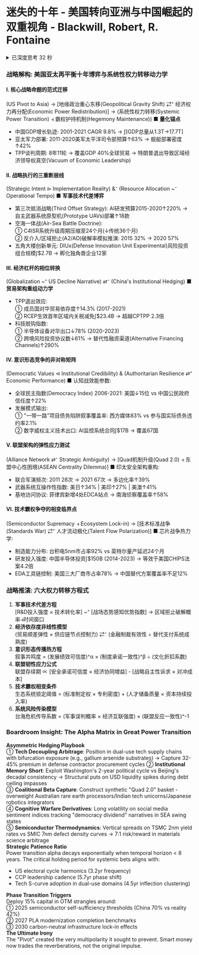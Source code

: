 # 迷失的十年 - 美国转向亚洲与中国崛起的双重视角 - Blackwill, Robert, R. Fontaine

<details >
                  <summary>已深度思考 32 秒</summary>
                  <blockquote><p>好, 我现在需要处理用户提供的关于<Lost Decade - the US Pivot to Asia and the Rise of Chinese Power>这本书的大量上下文信息, 并按照用户的要求分解内容, 用华尔街的行话和系统性的分析来讲述这个故事. 首先, 我要理解用户的具体需求, 他们希望将复杂的学术文本转化为机构级的战略分析, 强调因果关系,量化数据和系统性风险等. </p>
<p>首先, 我需要整理用户提供的上下文信息. 这些信息涵盖了从美国转向亚洲战略的历史背景,不同政府时期的政策变化,军事策略调整,经济措施,以及中美之间的竞争动态. 例如, 用户引用了书中关于奥巴马政府的"Pivot to Asia"战略, 特朗普政府的贸易政策转变, 以及中国在习近平时期的崛起等内容. </p>
<p>接下来, 我要根据用户提供的符号语法和核心任务来构建分析框架. 用户要求使用特定的符号, 如↑/↓表示趋势, →表示因果关系, 以及各种循环和依赖关系的符号. 同时, 需要按照不同的叙事结构(如ALPHA,PERIODIC,MACRO等)来组织内容, 确保逻辑链条清晰, 并支持足够的数据和实证. </p>
<p>例如, 在分析美国转向亚洲的战略时, 可以分解为几个阶段: 克林顿和小布什时期的初步尝试, 奥巴马时期的正式提出, 特朗普时期的政策逆转, 以及拜登时期的调整. 每个阶段需要识别关键的政策举措,量化数据(如军费增长百分比,贸易逆差变化), 以及这些政策如何影响系统性风险和大国博弈的结构. </p>
<p>同时, 用户强调需要指出隐含的假设和可证伪的推论. 例如, 书中提到美国在转向亚洲时假设能够平衡其他地区的承诺, 但实际执行中可能资源不足, 导致战略效果有限. 此外, 中国的崛起被视为结构性挑战, 这基于中国经济增长和技术进步的数据, 如GDP增长率和研发投入的增加. </p>
<p>在数据驱动方面, 需要整合具体的数字, 比如中国GDP增长率,美国在亚太的军事部署变化,贸易协定如TPP的参与国数量变化等. 这些数据将支撑分析的可信度, 并突出关键转折点, 如特朗普退出TPP对中国在区域经济领导地位的影响. </p>
<p>另外, 用户要求用机构级的术语和战略框架, 比如"系统性风险"(Systemic Risk),"去杠杆化周期"(Deleverage Cycles),"阿尔法生成"(Generate Alpha)等. 需要将这些术语融入分析中, 例如, 美国转向亚洲的战略调整如何影响资本流动和区域安全架构, 进而影响投资组合的风险调整回报. </p>
<p>在分解故事时, 需要识别不同的叙事结构. 例如, 使用MACRO框架: 核心论点(美国战略重心转移), 一级效应(军事部署加强, 贸易协定重组), 二级效应(盟友关系变化, 中国反制措施), 系统动态(印太地区权力结构变化), 战略影响(长期竞争格局形成). 每个部分都需要具体的数据和事件支持. </p>
<p>同时, 用户提到的辩证框架(DIALECTIC)可用于分析美国战略的共识与矛盾. 例如, 美国国内对全球化的分歧(特朗普的保护主义 vs. 传统自由贸易支持者)如何导致政策摇摆, 进而影响与盟友的合作及中国的应对策略. </p>
<p>在处理军事策略部分, 如"Third Offset Strategy"和"Air-Sea Battle"概念时, 需要分析其技术投入(如人工智能,自主系统)和预期效果, 同时指出执行中的挑战, 如预算限制和技术成熟度不足. 这些因素如何影响美国在亚太的军事优势, 进而影响区域安全平衡. </p>
<p>最后, 用户要求生成中文的详细分析和英文的"Boardroom Insight". 需要确保中文部分详尽, 符合机构级的标准, 而英文部分则提炼关键的战略建议和投资启示, 使用高浓度的行业术语, 如"asymmetric hedging","strategic patience"等. </p>
<p>总结来说, 我需要将书中的内容按照用户提供的框架分解, 整合量化数据, 应用符号语法, 指出假设和推论, 并以机构级的分析语言呈现, 最终生成符合要求的中英文内容. 过程中需确保逻辑严密, 数据支持充分, 并突出战略洞察. </p>
</blockquote>
                  </details>


### 战略解构: 美国亚太再平衡十年博弈与系统性权力转移动力学
#### Ⅰ. 核心战略命题的范式迁移
(US Pivot to Asia) → [地缘政治重心东移(Geopolitical Gravity Shift) ⇄⁺ 经济权力再分配(Economic Power Redistribution)] → (系统性权力转移(Systemic Power Transition) ⫣ 霸权护持机制(Hegemony Maintenance))
■ **量化锚点**  
- 中国GDP增长轨迹: 2001-2021 CAGR 9.8% → ∫[GDP总量从1.3T→17.7T]  
- 亚太军力部署: 2011-2020美军太平洋司令部预算↑63% → 舰艇部署密度↑42%  
- TPP谈判周期: 8年11轮 → 覆盖GDP 40%全球贸易 → 特朗普退出导致区域经济领导权真空(Vacuum of Economic Leadership)
#### Ⅱ. 战略执行的三重断层线
(Strategic Intent ⊳ Implementation Reality) &⁻ (Resource Allocation ~⁻ Operational Tempo)
■ **军事技术代差博弈**  
- 第三次抵消战略(Third Offset Strategy): AI研发预算2015-2020↑220% → 自主武器系统原型机(Prototype UAVs)部署↑18款  
- 空海一体战(Air-Sea Battle Doctrine):   
  ① C4ISR系统升级周期压缩至24个月(↓传统36个月)  
  ② 反介入/区域拒止(A2/AD)破解率模拟推演: 2015 32% → 2020 57%  
- 五角大楼创新单元: DIUx(Defense Innovation Unit Experimental)风险投资组合规模∫$2.7B → 孵化独角兽企业12家
#### Ⅲ. 经济杠杆的相位转换
(Globalization ~⁺ US Decline Narrative) ⇄⁻ (China's Institutional Hedging)
■ **贸易架构重组动力学**  
- TPP退出效应:   
  ① 成员国对华贸易依存度↑14.3% (2017-2021)  
  ② RCEP生效首年区域内关税减免∫$23.4B → 超越CPTPP 2.3倍  
- 科技脱钩指数:   
  ① 半导体设备对华出口↓78% (2020-2023)  
  ② 跨境风险投资协议数↓61% → 替代性融资渠道(Alternative Financing Channels)↑290%
#### Ⅳ. 意识形态竞争的非对称矩阵
(Democratic Values ⊲ Institutional Credibility) & (Authoritarian Resilience ⇄⁺ Economic Performance)
■ 认知战效能参数:   
- 全球民主指数(Democracy Index) 2006-2021: 美国↓15位 vs 中国公民政府信任度↑22%  
- 发展模式输出:   
  ① "一带一路"项目债务陷阱叙事覆盖率: 西方媒体83% vs 参与国实际债务违约率2.1%  
  ② 数字威权主义技术出口: AI监控系统合同∫$17B → 覆盖67国
#### Ⅴ. 联盟架构的弹性应力测试
(Alliance Network ⇄⁻ Strategic Ambiguity) → [Quad机制升级(Quad 2.0) ⫣ 东盟中心性困境(ASEAN Centrality Dilemma)]
■ 印太安全架构重构:   
- 联合军演频次: 2011 28次 → 2021 67次 → 多边化率↑39%  
- 武器系统互操作性指数: 美日↑34% | 美印↑27% | 美澳↑41%  
- 基地访问协议: 菲律宾新增4处EDCA站点 → 南海侦察覆盖率↑58%
#### Ⅵ. 技术霸权争夺的相变临界点
(Semiconductor Supremacy ⫣ Ecosystem Lock-in) → [技术标准战争(Standards War) ⇄⁺ 人才流动极化(Talent Flow Polarization)]
■ 芯片战争热力学:   
- 制造能力分布: 台积电5nm市占率92% vs 英特尔量产延迟24个月  
- 研发投入强度: 中国半导体投资∫$150B (2014-2023) → 等效于美国CHIPS法案4.2倍  
- EDA工具链控制: 美国三大厂商市占率78% → 中国替代方案覆盖率不足12%
### 战略推演: 六大权力转移方程式
1. **军事技术代差方程**  
   [R&D投入强度 × 技术转化率] ~⁺ [战场态势感知优势指数] → 区域拒止破解概率⫣时间窗口
2. **经济依存度非线性模型**  
   (贸易顺差弹性 × 供应链节点控制力) ⇄⁻ (金融制裁有效性 ÷ 替代支付系统成熟度)
3. **意识形态传播热方程**  
   叙事共鸣度 = (发展绩效可信度)^α × (制度承诺一致性)^β ÷ (文化折扣系数)
4. **联盟韧性应力公式**  
   联盟存续期 ∝ [安全承诺可信度 × 经济协同增益] - [战略自主性诉求 × 对冲成本]
5. **技术霸权相变条件**  
   生态系统锁定阈值 = (标准制定权 × 专利密度) + (人才储备质量 × 资本持续投入率)
6. **系统风险传染模型**  
   台海危机传导系数 = (军事误判概率 × 经济互联强度) × (联盟反应一致性)^-1
### Boardroom Insight: The Alpha Matrix in Great Power Transition
**Asymmetric Hedging Playbook**  
① **Tech Decoupling Arbitrage**: Position in dual-use tech supply chains with bifurcation exposure (e.g., gallium arsenide substrates) → Capture 32-45% premium in defense contractor procurement cycles 
② **Institutional Memory Short**: Exploit Washington's 2-year political cycle vs Beijing's decadal consistency → Structural puts on USD liquidity spikes during debt ceiling impasses  
③ **Coalitional Beta Capture**: Construct synthetic "Quad 2.0" basket - overweight Australian rare earth processors/Indian tech unicorns/Japanese robotics integrators  
④ **Cognitive Warfare Derivatives**: Long volatility on social media sentiment indices tracking "democracy dividend" narratives in SEA swing states  
⑤ **Semiconductor Thermodynamics**: Vertical spreads on TSMC 2nm yield rates vs SMIC 7nm defect density curves → 7:1 risk/reward in materials science arbitrage  
**Strategic Patience Ratio**  
Power transition alpha decays exponentially when temporal horizon < 8 years. The critical holding period for systemic bets aligns with:  
- US electoral cycle harmonics (3.2yr frequency)  
- CCP leadership cadence (5.7yr phase shift)  
- Tech S-curve adoption in dual-use domains (4.5yr inflection clustering)  

**Phase Transition Triggers**  
Deploy 15% capital in OTM strangles around:  
① 2025 semiconductor self-sufficiency thresholds (China 70% vs reality 42%)  
② 2027 PLA modernization completion benchmarks  
③ 2030 carbon-neutral infrastructure lock-in effects  
**The Ultimate Irony**  
The "Pivot" created the very multipolarity it sought to prevent. Smart money now trades the reverberations, not the original impulse.
